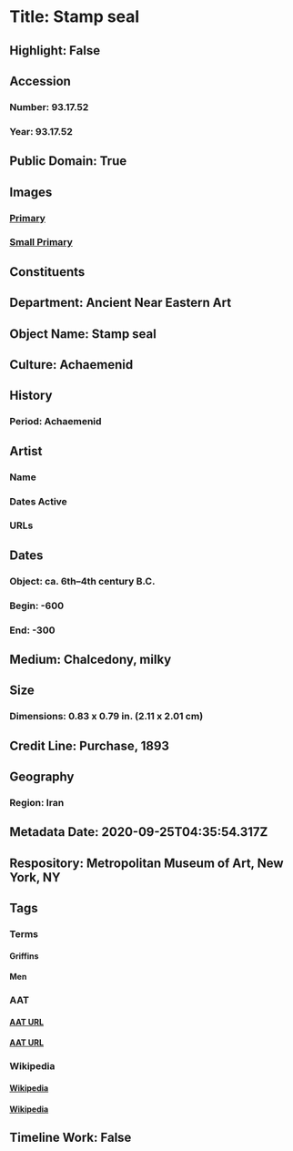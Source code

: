 # Title: Stamp seal
## Highlight: False
## Accession
### Number: 93.17.52
### Year: 93.17.52
## Public Domain: True
## Images
### [Primary](https://images.metmuseum.org/CRDImages/an/original/ss93_17_52gp.jpg)
### [Small Primary](https://images.metmuseum.org/CRDImages/an/web-large/ss93_17_52gp.jpg)
## Constituents
## Department: Ancient Near Eastern Art
## Object Name: Stamp seal
## Culture: Achaemenid
## History
### Period: Achaemenid
## Artist
### Name
### Dates Active
### URLs
## Dates
### Object: ca. 6th–4th century B.C.
### Begin: -600
### End: -300
## Medium: Chalcedony, milky
## Size
### Dimensions: 0.83 x 0.79 in. (2.11 x 2.01 cm)
## Credit Line: Purchase, 1893
## Geography
### Region: Iran
## Metadata Date: 2020-09-25T04:35:54.317Z
## Respository: Metropolitan Museum of Art, New York, NY
## Tags
### Terms
#### Griffins
#### Men
### AAT
#### [AAT URL](http://vocab.getty.edu/page/aat/300379594)
#### [AAT URL](http://vocab.getty.edu/page/aat/300025928)
### Wikipedia
#### [Wikipedia]()
#### [Wikipedia]()
## Timeline Work: False